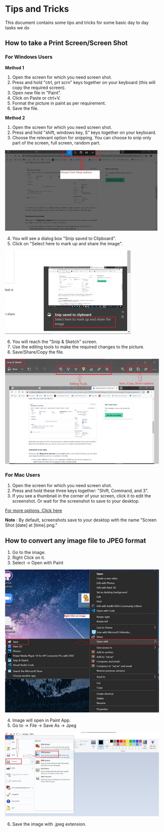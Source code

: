 # **Tips and Tricks**

This document contains some tips and tricks for some basic day to day tasks we do

## **How to take a Print Screen/Screen Shot**

### **For Windows Users**

**Method 1**

1.  Open the screen for which you need screen shot.
2.  Press and hold "ctrl, prt scrn" keys together on your keyboard (this will copy the required screen).
3.  Open new file in "Paint".
4.  Click on Paste or ctrl+V.
5.  Format the picture in paint as per requirement.
6.  Save the file.

**Method 2**

1.  Open the screen for which you need screen shot.
2.  Press and hold "shift, windows key, S" keys together on your keyboard.
3.  Choose the relevant option for snipping. You can choose to snip only part of the screen, full screen, random part.

![snip option](../images/Initial-images/Tips/snipoption.jpg)

4.  You will see a dialog box "Snip saved to Clipboard".
5.  Click on "Select here to mark up and share the image".

![snip edit](../images/Initial-images/Tips/snipedit.jpg)

6.  You will reach the "Snip & Sketch" screen.
7.  Use the editing tools to make the  required changes to the picture.
8.  Save/Share/Copy the file.

![snip edit1](../images/Initial-images/Tips/snipedit1.jpg)


### **For Mac Users**

1.  Open the screen for which you need screen shot.
2.  Press and hold these three keys together: "Shift, Command, and 3". 
3.  If you see a thumbnail in the corner of your screen, click it to edit the screenshot. Or wait for the screenshot to save to your desktop.

[For more options, Click here](https://support.apple.com/en-in/HT201361)

**Note** : By default, screenshots save to your desktop with the name ”Screen Shot [date] at [time].png.”


## **How to convert any image file to JPEG format**

1.  Go to the image.
2.  Right Click on it.
3.  Select -> Open with Paint

![open paint](../images/Initial-images/Tips/openpaint.jpg)

4.  Image will open in Paint App.
5.  Go to -> File -> Save As -> Jpeg

![save jpeg](../images/Initial-images/Tips/savejpeg.jpg)

6.  Save the image with .jpeg extension.